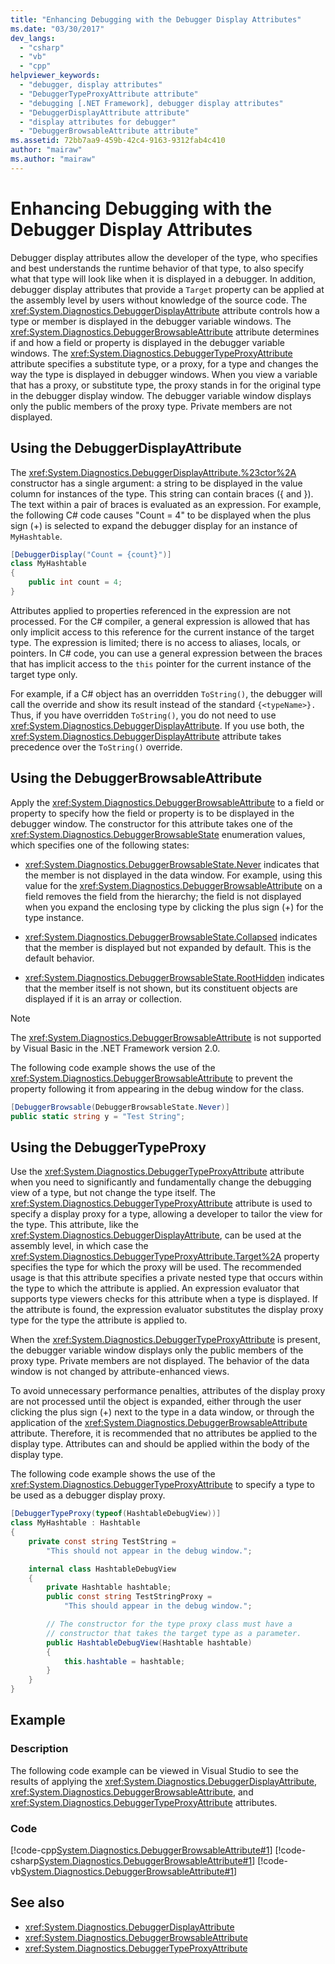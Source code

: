 ```yaml
---
title: "Enhancing Debugging with the Debugger Display Attributes"
ms.date: "03/30/2017"
dev_langs:
  - "csharp"
  - "vb"
  - "cpp"
helpviewer_keywords:
  - "debugger, display attributes"
  - "DebuggerTypeProxyAttribute attribute"
  - "debugging [.NET Framework], debugger display attributes"
  - "DebuggerDisplayAttribute attribute"
  - "display attributes for debugger"
  - "DebuggerBrowsableAttribute attribute"
ms.assetid: 72bb7aa9-459b-42c4-9163-9312fab4c410
author: "mairaw"
ms.author: "mairaw"
---
```

# Enhancing Debugging with the Debugger Display Attributes

Debugger display attributes allow the developer of the type, who specifies and best understands the runtime behavior of that type, to also specify what that type will look like when it is displayed in a debugger. In addition, debugger display attributes that provide a `Target` property can be applied at the assembly level by users without knowledge of the source code. The <xref:System.Diagnostics.DebuggerDisplayAttribute> attribute controls how a type or member is displayed in the debugger variable windows. The <xref:System.Diagnostics.DebuggerBrowsableAttribute> attribute determines if and how a field or property is displayed in the debugger variable windows. The <xref:System.Diagnostics.DebuggerTypeProxyAttribute> attribute specifies a substitute type, or a proxy, for a type and changes the way the type is displayed in debugger windows. When you view a variable that has a proxy, or substitute type, the proxy stands in for the original type in the debugger display window. The debugger variable window displays only the public members of the proxy type. Private members are not displayed.  
  
## Using the DebuggerDisplayAttribute  

The <xref:System.Diagnostics.DebuggerDisplayAttribute.%23ctor%2A> constructor has a single argument: a string to be displayed in the value column for instances of the type. This string can contain braces ({ and }). The text within a pair of braces is evaluated as an expression. For example, the following C# code causes "Count = 4" to be displayed when the plus sign (+) is selected to expand the debugger display for an instance of `MyHashtable`.  

```csharp
[DebuggerDisplay("Count = {count}")]
class MyHashtable
{
    public int count = 4;
}
```

Attributes applied to properties referenced in the expression are not processed. For the C# compiler, a general expression is allowed that has only implicit access to this reference for the current instance of the target type. The expression is limited; there is no access to aliases, locals, or pointers. In C# code, you can use a general expression between the braces that has implicit access to the `this` pointer for the current instance of the target type only.

For example, if a C# object has an overridden `ToString()`, the debugger will call the override and show its result instead of the standard `{<typeName>}.` Thus, if you have overridden `ToString()`, you do not need to use <xref:System.Diagnostics.DebuggerDisplayAttribute>. If you use both, the <xref:System.Diagnostics.DebuggerDisplayAttribute> attribute takes precedence over the `ToString()` override.

## Using the DebuggerBrowsableAttribute
 Apply the <xref:System.Diagnostics.DebuggerBrowsableAttribute> to a field or property to specify how the field or property is to be displayed in the debugger window. The constructor for this attribute takes one of the <xref:System.Diagnostics.DebuggerBrowsableState> enumeration values, which specifies one of the following states:

- <xref:System.Diagnostics.DebuggerBrowsableState.Never> indicates that the member is not displayed in the data window.  For example, using this value for the <xref:System.Diagnostics.DebuggerBrowsableAttribute> on a field removes the field from the hierarchy; the field is not displayed when you expand the enclosing type by clicking the plus sign (+) for the type instance.

- <xref:System.Diagnostics.DebuggerBrowsableState.Collapsed> indicates that the member is displayed but not expanded by default.  This is the default behavior.

- <xref:System.Diagnostics.DebuggerBrowsableState.RootHidden> indicates that the member itself is not shown, but its constituent objects are displayed if it is an array or collection.

> [!NOTE]
>  The <xref:System.Diagnostics.DebuggerBrowsableAttribute> is not supported by Visual Basic in the .NET Framework version 2.0.

The following code example shows the use of the <xref:System.Diagnostics.DebuggerBrowsableAttribute> to prevent the property following it from appearing in the debug window for the class.

```csharp
[DebuggerBrowsable(DebuggerBrowsableState.Never)]
public static string y = "Test String";
```

## Using the DebuggerTypeProxy
 Use the <xref:System.Diagnostics.DebuggerTypeProxyAttribute> attribute when you need to significantly and fundamentally change the debugging view of a type, but not change the type itself. The <xref:System.Diagnostics.DebuggerTypeProxyAttribute> attribute is used to specify a display proxy for a type, allowing a developer to tailor the view for the type.  This attribute, like the <xref:System.Diagnostics.DebuggerDisplayAttribute>, can be used at the assembly level, in which case the <xref:System.Diagnostics.DebuggerTypeProxyAttribute.Target%2A> property specifies the type for which the proxy will be used. The recommended usage is that this attribute specifies a private nested type that occurs within the type to which the attribute is applied.  An expression evaluator that supports type viewers checks for this attribute when a type is displayed. If the attribute is found, the expression evaluator substitutes the display proxy type for the type the attribute is applied to.

 When the <xref:System.Diagnostics.DebuggerTypeProxyAttribute> is present, the debugger variable window displays only the public members of the proxy type. Private members are not displayed. The behavior of the data window is not changed by attribute-enhanced views.

 To avoid unnecessary performance penalties, attributes of the display proxy are not processed until the object is expanded, either through the user clicking the plus sign (+) next to the type in a data window, or through the application of the <xref:System.Diagnostics.DebuggerBrowsableAttribute> attribute. Therefore, it is recommended that no attributes be applied to the display type. Attributes can and should be applied within the body of the display type.

 The following code example shows the use of the <xref:System.Diagnostics.DebuggerTypeProxyAttribute> to specify a type to be used as a debugger display proxy.

```csharp
[DebuggerTypeProxy(typeof(HashtableDebugView))]
class MyHashtable : Hashtable
{
    private const string TestString =
        "This should not appear in the debug window.";

    internal class HashtableDebugView
    {
        private Hashtable hashtable;
        public const string TestStringProxy =
            "This should appear in the debug window.";

        // The constructor for the type proxy class must have a
        // constructor that takes the target type as a parameter.
        public HashtableDebugView(Hashtable hashtable)
        {
            this.hashtable = hashtable;
        }
    }
}
```

## Example

### Description

The following code example can be viewed in Visual Studio to see the results of applying the <xref:System.Diagnostics.DebuggerDisplayAttribute>, <xref:System.Diagnostics.DebuggerBrowsableAttribute>, and <xref:System.Diagnostics.DebuggerTypeProxyAttribute> attributes.

### Code

[!code-cpp[System.Diagnostics.DebuggerBrowsableAttribute#1](../../../samples/snippets/cpp/VS_Snippets_CLR_System/system.Diagnostics.DebuggerBrowsableAttribute/cpp/program.cpp#1)]
[!code-csharp[System.Diagnostics.DebuggerBrowsableAttribute#1](../../../samples/snippets/csharp/VS_Snippets_CLR_System/system.Diagnostics.DebuggerBrowsableAttribute/CS/program.cs#1)]
[!code-vb[System.Diagnostics.DebuggerBrowsableAttribute#1](../../../samples/snippets/visualbasic/VS_Snippets_CLR_System/system.Diagnostics.DebuggerBrowsableAttribute/VB/module1.vb#1)]

## See also

- <xref:System.Diagnostics.DebuggerDisplayAttribute>
- <xref:System.Diagnostics.DebuggerBrowsableAttribute>
- <xref:System.Diagnostics.DebuggerTypeProxyAttribute>

